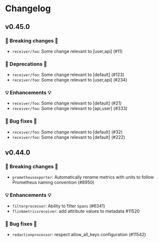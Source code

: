 # Changelog

<!-- next version -->

## v0.45.0

### 🛑 Breaking changes 🛑

- `receiver/foo`: Some change relevant to [user,api] (#11)

### 🚩 Deprecations 🚩

- `receiver/foo`: Some change relevant to [default] (#123)
- `receiver/foo`: Some change relevant to [user,api] (#234)

### 💡 Enhancements 💡

- `receiver/foo`: Some change relevant to [default] (#21)
- `receiver/foo`: Some change relevant to [api,user] (#333)

### 🧰 Bug fixes 🧰

- `receiver/foo`: Some change relevant to [default] (#32)
- `receiver/foo`: Some change relevant to [default] (#222)

## v0.44.0

### 🛑 Breaking changes 🛑

- `prometheusexporter`: Automatically rename metrics with units to follow Prometheus naming convention (#8950)

### 💡 Enhancements 💡

- `filterprocessor`: Ability to filter `Spans` (#6341)
- `flinkmetricsreceiver`: add attribute values to metadata #11520

### 🧰 Bug fixes 🧰

- `redactionprocessor`: respect allow_all_keys configuration (#11542)
